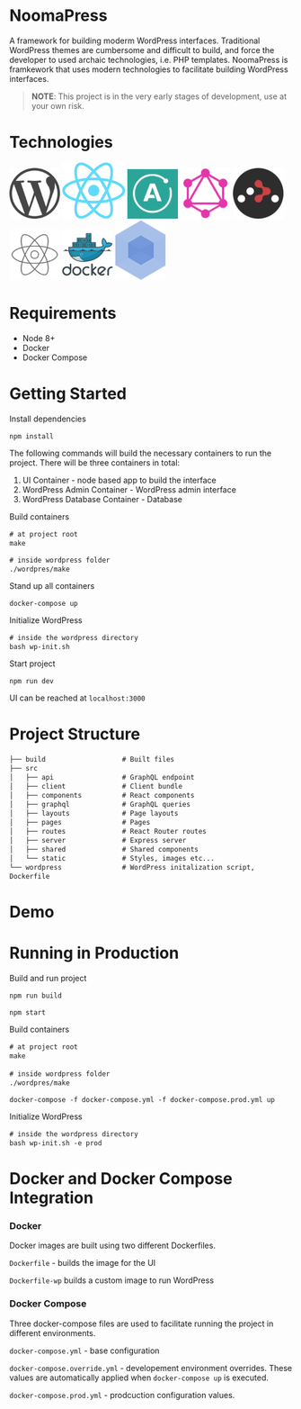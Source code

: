 # NoomaPress
A framework for building moderm WordPress interfaces. Traditional WordPress themes are cumbersome and difficult to build, and force the developer to used archaic technologies, i.e. PHP templates. NoomaPress is framkework that uses modern technologies to facilitate building WordPress interfaces.
> **NOTE**: This project is in the very early stages of development, use at your own risk.

# Technologies
[![WordPress](/img/wordpress.png)](https://wordpress.org/)
[![React](/img/react.png)](https://facebook.github.io/react/)
[![Apollo](/img/apollo.png)](https://www.apollographql.com/)
[![GraphQL](/img/graphql.png)](http://graphql.org/)
[![React Router](/img/react-router.png)](https://github.com/ReactTraining/react-router)
[![Reactstrap](/img/reactstrap.png)](http://reactstrap.github.io/)
[![Docker](/img/docker.png)](https://docker.com)
[![Webpack](/img/webpack.png)](https://webpack.github.io/)

# Requirements
* Node 8+
* Docker
* Docker Compose

# Getting Started
Install dependencies
```
npm install
```
The following commands will build the necessary containers to run the project. There will be three containers in total:
1. UI Container - node based app to build the interface
2. WordPress Admin Container - WordPress admin interface
3. WordPress Database Container - Database

Build containers
```
# at project root
make
```
```
# inside wordpress folder
./wordpres/make
```

Stand up all containers
```
docker-compose up
```
Initialize WordPress
```
# inside the wordpress directory
bash wp-init.sh
```

Start project
```
npm run dev
```

UI can be reached at ```localhost:3000```

# Project Structure
```
├── build                   # Built files
├── src                     
│   ├── api                 # GraphQL endpoint
│   ├── client              # Client bundle
│   ├── components          # React components
│   ├── graphql             # GraphQL queries
│   ├── layouts             # Page layouts
│   ├── pages               # Pages
│   ├── routes              # React Router routes
│   ├── server              # Express server
│   ├── shared              # Shared components
│   └── static              # Styles, images etc...
└── wordpress               # WordPress initalization script, Dockerfile
```
# Demo

# Running in Production
Build and run project
```
npm run build
```
```
npm start
```

Build containers
```
# at project root
make

# inside wordpress folder
./wordpres/make
```
```
docker-compose -f docker-compose.yml -f docker-compose.prod.yml up
```

Initialize WordPress
```
# inside the wordpress directory
bash wp-init.sh -e prod
```

# Docker and Docker Compose Integration
### Docker

Docker images are built using two different Dockerfiles.

```Dockerfile``` - builds the image for the UI

```Dockerfile-wp``` builds a custom image to run WordPress

### Docker Compose
Three docker-compose files are used to facilitate running the project in different environments.

```docker-compose.yml``` - base configuration

```docker-compose.override.yml``` - developement environment overrides. These values are automatically applied when ```docker-compose up``` is executed.

```docker-compose.prod.yml``` - prodcuction configuration values.
